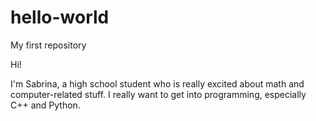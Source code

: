 # hello-world
My first repository

Hi!

I'm Sabrina, a high school student who is really excited about math 
and computer-related stuff.
I really want to get into programming, especially C++ and Python. 
